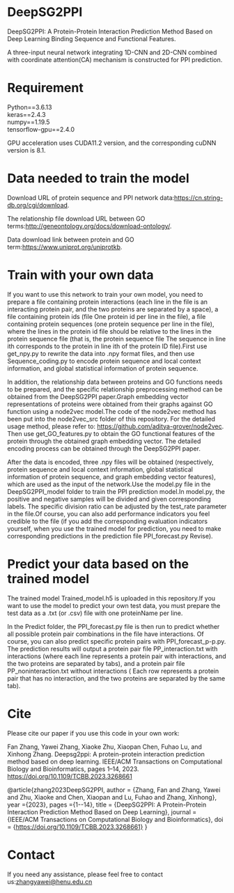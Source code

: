 # DeepSG2PPI

DeepSG2PPI: A Protein-Protein Interaction Prediction Method Based on Deep Learning Binding Sequence and Functional Features.

A three-input neural network integrating 1D-CNN and 2D-CNN combined with coordinate attention(CA) mechanism is constructed for PPI prediction.


# Requirement

Python==3.6.13   
keras==2.4.3   
numpy==1.19.5   
tensorflow-gpu==2.4.0

GPU acceleration uses CUDA11.2 version, and the corresponding cuDNN version is 8.1.


# Data needed to train the model

Download URL of protein sequence and PPI network data:https://cn.string-db.org/cgi/download.

The relationship file download URL between GO terms:http://geneontology.org/docs/download-ontology/.

Data download link between protein and GO term:https://www.uniprot.org/uniprotkb.


# Train with your own data

If you want to use this network to train your own model, you need to prepare a file containing protein interactions (each line in the file is an interacting protein pair, and the two proteins are separated by a space), a file containing protein ids (file One protein id per line in the file), a file containing protein sequences (one protein sequence per line in the file), where the lines in the protein id file should be relative to the lines in the protein sequence file (that is, the protein sequence file The sequence in line ith corresponds to the protein in line ith of the protein ID file).First use get_npy.py to rewrite the data into .npy format files, and then use Sequence_coding.py to encode protein sequence and local context information, and global statistical information of protein sequence.

In addition, the relationship data between proteins and GO functions needs to be prepared, and the specific relationship preprocessing method can be obtained from the DeepSG2PPI paper.Graph embedding vector representations of proteins were obtained from their graphs against GO function using a node2vec model.The code of the node2vec method has been put into the node2vec_src folder of this repository. For the detailed usage method, please refer to: https://github.com/aditya-grover/node2vec. Then use get_GO_features.py to obtain the GO functional features of the protein through the obtained graph embedding vector. The detailed encoding process can be obtained through the DeepSG2PPI paper.

After the data is encoded, three .npy files will be obtained (respectively, protein sequence and local context information, global statistical information of protein sequence, and graph embedding vector features), which are used as the input of the network.Use the model.py file in the DeepSG2PPI_model folder to train the PPI prediction model.In model.py, the positive and negative samples will be divided and given corresponding labels. The specific division ratio can be adjusted by the test_rate parameter in the file.Of course, you can also add performance indicators you feel credible to the file (if you add the corresponding evaluation indicators yourself, when you use the trained model for prediction, you need to make corresponding predictions in the prediction file PPI_forecast.py Revise).


# Predict your data based on the trained model

The trained model Trained_model.h5 is uploaded in this repository.If you want to use the model to predict your own test data, you must prepare the test data as a .txt (or .csv) file with one proteinName per line.

In the Predict folder, the PPI_forecast.py file is then run to predict whether all possible protein pair combinations in the file have interactions. Of course, you can also predict specific protein pairs with PPI_forecast_p-p.py. The prediction results will output a protein pair file PP_interaction.txt with interactions (where each line represents a protein pair with interactions, and the two proteins are separated by tabs), and a protein pair file PP_noninteraction.txt without interactions ( Each row represents a protein pair that has no interaction, and the two proteins are separated by the same tab).

# Cite

Please cite our paper if you use this code in your own work:

Fan Zhang, Yawei Zhang, Xiaoke Zhu, Xiaopan Chen, Fuhao Lu, and Xinhong Zhang. Deepsg2ppi: A protein-protein interaction prediction method based on deep learning. IEEE/ACM Transactions on Computational Biology and Bioinformatics, pages 1–14, 2023. https://doi.org/10.1109/TCBB.2023.3268661

@article{zhang2023DeepSG2PPI,
  author = {Zhang, Fan and Zhang, Yawei and Zhu, Xiaoke and Chen, Xiaopan and Lu, Fuhao and Zhang, Xinhong},
  year ={2023},
  pages ={1--14},
  title = {DeepSG2PPI: A Protein-Protein Interaction Prediction Method Based on Deep Learning},
  journal ={IEEE/ACM Transactions on Computational Biology and Bioinformatics},
  doi = {https://doi.org/10.1109/TCBB.2023.3268661}
}

# Contact

If you need any assistance, please feel free to contact us:zhangyawei@henu.edu.cn
